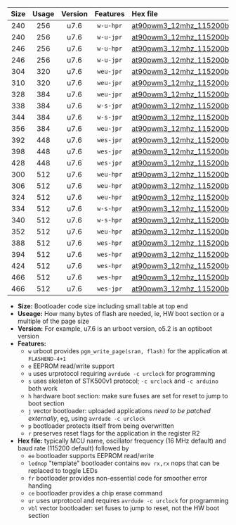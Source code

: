 |Size|Usage|Version|Features|Hex file|
|:-:|:-:|:-:|:-:|:--|
|240|256|u7.6|`w-u-hpr`|[at90pwm3_12mhz_115200bps_ur.hex](https://raw.githubusercontent.com/stefanrueger/urboot/main/bootloaders/at90pwm3/fcpu_12mhz/115200_bps/at90pwm3_12mhz_115200bps_ur.hex)|
|240|256|u7.6|`w-u-jpr`|[at90pwm3_12mhz_115200bps_ur_vbl.hex](https://raw.githubusercontent.com/stefanrueger/urboot/main/bootloaders/at90pwm3/fcpu_12mhz/115200_bps/at90pwm3_12mhz_115200bps_ur_vbl.hex)|
|246|256|u7.6|`w-u-hpr`|[at90pwm3_12mhz_115200bps_lednop_ur.hex](https://raw.githubusercontent.com/stefanrueger/urboot/main/bootloaders/at90pwm3/fcpu_12mhz/115200_bps/at90pwm3_12mhz_115200bps_lednop_ur.hex)|
|246|256|u7.6|`w-u-jpr`|[at90pwm3_12mhz_115200bps_lednop_ur_vbl.hex](https://raw.githubusercontent.com/stefanrueger/urboot/main/bootloaders/at90pwm3/fcpu_12mhz/115200_bps/at90pwm3_12mhz_115200bps_lednop_ur_vbl.hex)|
|304|320|u7.6|`weu-jpr`|[at90pwm3_12mhz_115200bps_ee_ur_vbl.hex](https://raw.githubusercontent.com/stefanrueger/urboot/main/bootloaders/at90pwm3/fcpu_12mhz/115200_bps/at90pwm3_12mhz_115200bps_ee_ur_vbl.hex)|
|310|320|u7.6|`weu-jpr`|[at90pwm3_12mhz_115200bps_ee_lednop_ur_vbl.hex](https://raw.githubusercontent.com/stefanrueger/urboot/main/bootloaders/at90pwm3/fcpu_12mhz/115200_bps/at90pwm3_12mhz_115200bps_ee_lednop_ur_vbl.hex)|
|328|384|u7.6|`weu-jpr`|[at90pwm3_12mhz_115200bps_ee_lednop_fr_ur_vbl.hex](https://raw.githubusercontent.com/stefanrueger/urboot/main/bootloaders/at90pwm3/fcpu_12mhz/115200_bps/at90pwm3_12mhz_115200bps_ee_lednop_fr_ur_vbl.hex)|
|338|384|u7.6|`w-s-jpr`|[at90pwm3_12mhz_115200bps_vbl.hex](https://raw.githubusercontent.com/stefanrueger/urboot/main/bootloaders/at90pwm3/fcpu_12mhz/115200_bps/at90pwm3_12mhz_115200bps_vbl.hex)|
|344|384|u7.6|`w-s-jpr`|[at90pwm3_12mhz_115200bps_lednop_vbl.hex](https://raw.githubusercontent.com/stefanrueger/urboot/main/bootloaders/at90pwm3/fcpu_12mhz/115200_bps/at90pwm3_12mhz_115200bps_lednop_vbl.hex)|
|356|384|u7.6|`weu-jpr`|[at90pwm3_12mhz_115200bps_ee_lednop_fr_ce_ur_vbl.hex](https://raw.githubusercontent.com/stefanrueger/urboot/main/bootloaders/at90pwm3/fcpu_12mhz/115200_bps/at90pwm3_12mhz_115200bps_ee_lednop_fr_ce_ur_vbl.hex)|
|392|448|u7.6|`wes-jpr`|[at90pwm3_12mhz_115200bps_ee_vbl.hex](https://raw.githubusercontent.com/stefanrueger/urboot/main/bootloaders/at90pwm3/fcpu_12mhz/115200_bps/at90pwm3_12mhz_115200bps_ee_vbl.hex)|
|398|448|u7.6|`wes-jpr`|[at90pwm3_12mhz_115200bps_ee_lednop_vbl.hex](https://raw.githubusercontent.com/stefanrueger/urboot/main/bootloaders/at90pwm3/fcpu_12mhz/115200_bps/at90pwm3_12mhz_115200bps_ee_lednop_vbl.hex)|
|428|448|u7.6|`wes-jpr`|[at90pwm3_12mhz_115200bps_ee_lednop_fr_vbl.hex](https://raw.githubusercontent.com/stefanrueger/urboot/main/bootloaders/at90pwm3/fcpu_12mhz/115200_bps/at90pwm3_12mhz_115200bps_ee_lednop_fr_vbl.hex)|
|300|512|u7.6|`weu-hpr`|[at90pwm3_12mhz_115200bps_ee_ur.hex](https://raw.githubusercontent.com/stefanrueger/urboot/main/bootloaders/at90pwm3/fcpu_12mhz/115200_bps/at90pwm3_12mhz_115200bps_ee_ur.hex)|
|306|512|u7.6|`weu-hpr`|[at90pwm3_12mhz_115200bps_ee_lednop_ur.hex](https://raw.githubusercontent.com/stefanrueger/urboot/main/bootloaders/at90pwm3/fcpu_12mhz/115200_bps/at90pwm3_12mhz_115200bps_ee_lednop_ur.hex)|
|324|512|u7.6|`weu-hpr`|[at90pwm3_12mhz_115200bps_ee_lednop_fr_ur.hex](https://raw.githubusercontent.com/stefanrueger/urboot/main/bootloaders/at90pwm3/fcpu_12mhz/115200_bps/at90pwm3_12mhz_115200bps_ee_lednop_fr_ur.hex)|
|334|512|u7.6|`w-s-hpr`|[at90pwm3_12mhz_115200bps.hex](https://raw.githubusercontent.com/stefanrueger/urboot/main/bootloaders/at90pwm3/fcpu_12mhz/115200_bps/at90pwm3_12mhz_115200bps.hex)|
|340|512|u7.6|`w-s-hpr`|[at90pwm3_12mhz_115200bps_lednop.hex](https://raw.githubusercontent.com/stefanrueger/urboot/main/bootloaders/at90pwm3/fcpu_12mhz/115200_bps/at90pwm3_12mhz_115200bps_lednop.hex)|
|352|512|u7.6|`weu-hpr`|[at90pwm3_12mhz_115200bps_ee_lednop_fr_ce_ur.hex](https://raw.githubusercontent.com/stefanrueger/urboot/main/bootloaders/at90pwm3/fcpu_12mhz/115200_bps/at90pwm3_12mhz_115200bps_ee_lednop_fr_ce_ur.hex)|
|388|512|u7.6|`wes-hpr`|[at90pwm3_12mhz_115200bps_ee.hex](https://raw.githubusercontent.com/stefanrueger/urboot/main/bootloaders/at90pwm3/fcpu_12mhz/115200_bps/at90pwm3_12mhz_115200bps_ee.hex)|
|394|512|u7.6|`wes-hpr`|[at90pwm3_12mhz_115200bps_ee_lednop.hex](https://raw.githubusercontent.com/stefanrueger/urboot/main/bootloaders/at90pwm3/fcpu_12mhz/115200_bps/at90pwm3_12mhz_115200bps_ee_lednop.hex)|
|424|512|u7.6|`wes-hpr`|[at90pwm3_12mhz_115200bps_ee_lednop_fr.hex](https://raw.githubusercontent.com/stefanrueger/urboot/main/bootloaders/at90pwm3/fcpu_12mhz/115200_bps/at90pwm3_12mhz_115200bps_ee_lednop_fr.hex)|
|466|512|u7.6|`wes-hpr`|[at90pwm3_12mhz_115200bps_ee_lednop_fr_ce.hex](https://raw.githubusercontent.com/stefanrueger/urboot/main/bootloaders/at90pwm3/fcpu_12mhz/115200_bps/at90pwm3_12mhz_115200bps_ee_lednop_fr_ce.hex)|
|466|512|u7.6|`wes-jpr`|[at90pwm3_12mhz_115200bps_ee_lednop_fr_ce_vbl.hex](https://raw.githubusercontent.com/stefanrueger/urboot/main/bootloaders/at90pwm3/fcpu_12mhz/115200_bps/at90pwm3_12mhz_115200bps_ee_lednop_fr_ce_vbl.hex)|

- **Size:** Bootloader code size including small table at top end
- **Useage:** How many bytes of flash are needed, ie, HW boot section or a multiple of the page size
- **Version:** For example, u7.6 is an urboot version, o5.2 is an optiboot version
- **Features:**
  + `w` urboot provides `pgm_write_page(sram, flash)` for the application at `FLASHEND-4+1`
  + `e` EEPROM read/write support
  + `u` uses urprotocol requiring `avrdude -c urclock` for programming
  + `s` uses skeleton of STK500v1 protocol; `-c urclock` and `-c arduino` both work
  + `h` hardware boot section: make sure fuses are set for reset to jump to boot section
  + `j` vector bootloader: uploaded applications *need to be patched externally*, eg, using `avrdude -c urclock`
  + `p` bootloader protects itself from being overwritten
  + `r` preserves reset flags for the application in the register R2
- **Hex file:** typically MCU name, oscillator frequency (16 MHz default) and baud rate (115200 default) followed by
  + `ee` bootloader supports EEPROM read/write
  + `lednop` "template" bootloader contains `mov rx,rx` nops that can be replaced to toggle LEDs
  + `fr` bootloader provides non-essential code for smoother error handing
  + `ce` bootloader provides a chip erase command
  + `ur` uses urprotocol and requires `avrdude -c urclock` for programming
  + `vbl` vector bootloader: set fuses to jump to reset, not the HW boot section
